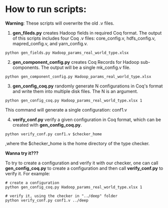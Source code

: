 # How to run scripts:

__Warning__: These scripts will overwrite the old .v files.

1. **gen_fileds.py** creates Hadoop fields in required Coq format. The output of this scripts includes four Coq .v files: core_config.v, hdfs_config.v, mapred_config.v, and yarn_config.v.

  ```
  python gen_fields.py Hadoop_params_real_world_type.xlsx
  ```

2. **gen_component_config.py** creates Coq Records for Hadoop sub-components. The output will be a single mk_config.v file.

  ```
  python gen_component_config.py Hadoop_params_real_world_type.xlsx
  ```

3. **gen_config_coq.py** randomly generate N configurations in Coq's format and write them into multiple disk files. The N is an argument.

  ```
  python gen_config_coq.py Hadoop_params_real_world_type.xlsx 1
  ```
  This command will generate a single configuration: conf1.v

4. **verify_conf.py** verify a given configuration in Coq format, which can be created with **gen_config_coq.py**.

 ```
 python verify_conf.py conf1.v $checker_home
 ```
 ,where the $checker_home is the home directory of the type checker.


**Wanna try it???**

To try to create a configuration and verify it with our checker, one can call **gen_config_coq.py** to create a configuration and then call **verify_conf.py** to verify it. For example:
```
# create a configuration
python gen_config_coq.py Hadoop_params_real_world_type.xlsx 1

# verify it, using the checker in "../deep" folder
python verify_conf.py conf1.v ../deep
```

